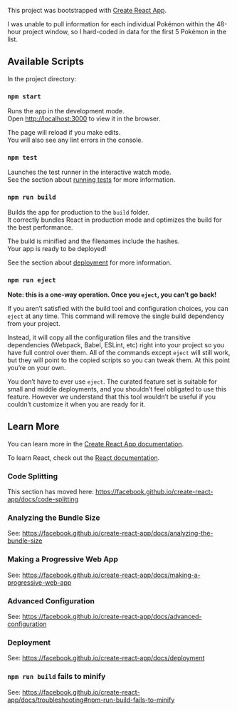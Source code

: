 This project was bootstrapped with [Create React App](https://github.com/facebook/create-react-app).

I was unable to pull information for each individual Pokémon within the 48-hour project window, so I hard-coded in data for the first 5 Pokémon in the list.

## Available Scripts

In the project directory:

### `npm start`

Runs the app in the development mode.<br>
Open [http://localhost:3000](http://localhost:3000) to view it in the browser.

The page will reload if you make edits.<br>
You will also see any lint errors in the console.

### `npm test`

Launches the test runner in the interactive watch mode.<br>
See the section about [running tests](https://facebook.github.io/create-react-app/docs/running-tests) for more information.

### `npm run build`

Builds the app for production to the `build` folder.<br>
It correctly bundles React in production mode and optimizes the build for the best performance.

The build is minified and the filenames include the hashes.<br>
Your app is ready to be deployed!

See the section about [deployment](https://facebook.github.io/create-react-app/docs/deployment) for more information.

### `npm run eject`

**Note: this is a one-way operation. Once you `eject`, you can’t go back!**

If you aren’t satisfied with the build tool and configuration choices, you can `eject` at any time. This command will remove the single build dependency from your project.

Instead, it will copy all the configuration files and the transitive dependencies (Webpack, Babel, ESLint, etc) right into your project so you have full control over them. All of the commands except `eject` will still work, but they will point to the copied scripts so you can tweak them. At this point you’re on your own.

You don’t have to ever use `eject`. The curated feature set is suitable for small and middle deployments, and you shouldn’t feel obligated to use this feature. However we understand that this tool wouldn’t be useful if you couldn’t customize it when you are ready for it.

## Learn More

You can learn more in the [Create React App documentation](https://facebook.github.io/create-react-app/docs/getting-started).

To learn React, check out the [React documentation](https://reactjs.org/).

### Code Splitting

This section has moved here: https://facebook.github.io/create-react-app/docs/code-splitting

### Analyzing the Bundle Size

See: https://facebook.github.io/create-react-app/docs/analyzing-the-bundle-size

### Making a Progressive Web App

See: https://facebook.github.io/create-react-app/docs/making-a-progressive-web-app

### Advanced Configuration

See: https://facebook.github.io/create-react-app/docs/advanced-configuration

### Deployment

See: https://facebook.github.io/create-react-app/docs/deployment

### `npm run build` fails to minify

See: https://facebook.github.io/create-react-app/docs/troubleshooting#npm-run-build-fails-to-minify
